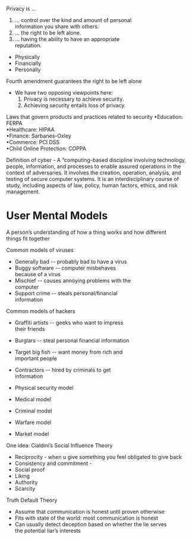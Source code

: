   
Privacy is ...  
1) ... control over the kind and amount of personal  
information you share with others.  
2) ... the right to be left alone.  
3) ... having the ability to have an appropriate  
reputation.

- Physically  
- Financially  
- Personally

Fourth amendment guarantees the right to be left alone

- We have two opposing viewpoints here:  
	1) Privacy is necessary to achieve security.  
	2) Achieving security entails loss of privacy.

Laws that govern products and practices related to security
•Education: FERPA  
•Healthcare: HIPAA  
•Finance: Sarbanes-Oxley  
•Commerce: PCI DSS  
•Child Online Protection: COPPA

Definition of cyber - 
A “computing-based discipline involving technology, people,  information, and processes to enable assured operations in the context of adversaries. It involves the creation, operation, analysis, and testing of secure computer systems. It is an interdisciplinary course of study, including aspects of law, policy, human factors, ethics, and risk management.


# User Mental Models
A person’s understanding of how a thing works and how different  
things fit together

Common models of viruses  
- Generally bad -- probably bad to have a virus  
- Buggy software -- computer misbehaves  
because of a virus  
- Mischief -- causes annoying problems with the  
computer  
- Support crime -- steals personal/financial  
information

Common models of hackers  
- Graffiti artists -- geeks who want to impress  
their friends  
- Burglars -- steal personal financial information  
- Target big fish -- want money from rich and  
important people  
- Contractors -- hired by criminals to get  
information


- Physical security model  
- Medical model  
- Criminal model  
- Warfare model  
- Market model


One idea: Cialdini’s Social Influence Theory  
- Reciprocity  - when u give something you feel obligated to give back
- Consistency and commitment  -
- Social proof  
- Liking  
- Authority  
- Scarcity

Truth Default Theory
- Assume that communication is honest until proven otherwise  
- Fits with state of the world: most communication is honest  
- Can usually detect deception based on whether the lie serves  
the potential liar’s interests